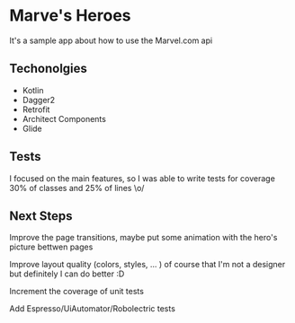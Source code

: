 # Marve's Heroes

It's a sample app about how to use the Marvel.com api


## Techonolgies

- Kotlin
- Dagger2
- Retrofit
- Architect Components
- Glide

## Tests

I focused on the main features, so I was able to write tests for coverage 30% of classes and 25% of lines \o/

## Next Steps

Improve the page transitions, maybe put some animation with the hero's picture bettwen pages

Improve layout quality (colors, styles, ... ) of course that I'm not a designer but definitely I can do better :D

Increment the coverage of unit tests

Add Espresso/UiAutomator/Robolectric tests
